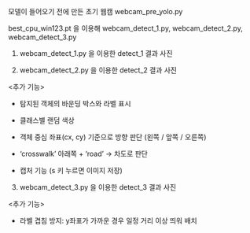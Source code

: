 모델이 들어오기 전에 만든 초기 웹캠 webcam_pre_yolo.py 

best_cpu_win123.pt 을 이용해 webcam_detect_1.py, webcam_detect_2.py,  webcam_detect_3.py 

1. webcam_detect_1.py 을 이용한 detect_1 결과 사진

2. webcam_detect_2.py 을 이용한 detect_2 결과 사진

<추가 기능>

- 탐지된 객체의 바운딩 박스와 라벨 표시

- 클래스별 랜덤 색상

- 객체 중심 좌표(cx, cy) 기준으로 방향 판단 (왼쪽 / 앞쪽 / 오른쪽)

- ‘crosswalk’ 아래쪽 + ‘road’ → 차도로 판단

- 캡처 기능 (s 키 누르면 이미지 저장)

3. webcam_detect_3.py 을 이용한 detect_3 결과 사진

<추가 기능>

- 라벨 겹침 방지: y좌표가 가까운 경우 일정 거리 이상 띄워 배치

